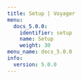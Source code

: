 ```yaml
---
title: Setup | Voyager
menu:
  docs_5.0.0:
    identifier: setup
    name: Setup
    weight: 30
menu_name: docs_5.0.0
info:
  version: 5.0.0
---
```


